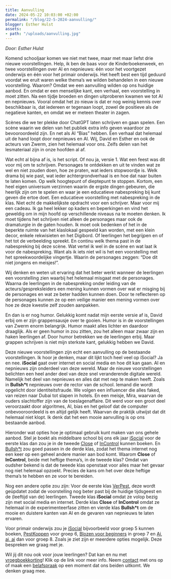 ```yaml
---
title: Aanvulling
date: 2024-05-22 10:03:00 +02:00
permalink: "/blog/22-5-2024-aanvulling/"
blogger: Esther Hulst
assets:
- path: "/uploads/aanvulling.jpg"
---
```


*Door: Esther Hulst*

Komend schooljaar komen we niet met twee, maar met maar liefst drie nieuwe voorstellingen. Help, ik ben de baas voor de Kinderboekenweek, en twee voorstellingen over AI en nepnieuws: één voor het voortgezet onderwijs en één voor het primair onderwijs. Het heeft best een tijd geduurd voordat we eruit waren welke thema’s we wilden behandelen in een nieuwe voorstelling. Waarom? Omdat we een aanvulling wilden op ons huidige aanbod. En omdat er een menselijke kant, een verhaal, een voorstelling in moet zitten. Na een tijdje broeden en dingen uitproberen kwamen we tot AI en nepnieuws. Vooral omdat het zo nieuw is dat er nog weinig kennis over beschikbaar is, dat iedereen er tegenaan loopt, zowel de positieve als de negatieve kanten, en omdat we er meteen theater in zagen.

Scènes die we ter plekke door ChatGPT laten schrijven en gaan spelen. Een scène waarin we delen van het publiek extra info geven waardoor ze bevooroordeeld zijn. En net als AI “Bias” hebben. Een verhaal dat helemaal uit de hand loopt door nepnieuws en AI. Wij, David en Esther en ook de acteurs van Zwerm, zien het helemaal voor ons. Zelfs delen van het lesmateriaal zijn in onze hoofden al af.

Wat echt al bijna af is, is het script. Of nou ja, versie 1. Wat een feest was dit voor mij om te schrijven. Personages te ontdekken en uit te vinden wat ze wel en niet zouden doen, hoe ze praten, wat ieders stopwoordje is. Welk drama bij wie past, wat ieder achtergrondverhaal is en hoe dat naar buiten te laten komen. Op welk hoogtepunt of dieptepunt te stoppen. Kortom, een heel eigen universum verzinnen waarin de ergste dingen gebeuren, die heerlijk zijn om te spelen en waar je een educatieve nabespreking bij kunt geven die ertoe doet. Een educatieve voorstelling met nabespreking in de klas. Niet echt de makkelijkste opdracht voor een schrijver. Maar voor mij een cadeau. Ik ga heel lekker op kaders en beperkingen en vind het geweldig om in mijn hoofd op verschillende niveaus na te moeten denken. Ik moet tijdens het schrijven niet alleen de personages maar ook de dramaturgie in de gaten houden. Ik moet ook bedenken of het in de beperkte ruimte van het klaslokaal gespeeld kan worden, met een klein decor, enkele rekwisieten en het Digibord. Of leerlingen het begrijpen en of het tot de verbeelding spreekt. En continu welk thema past in de nabespreking bij deze scène. Wat vertel ik wel in de scène en wat laat ik voor de nabespreking. Want als ik iets niet wil is het een voorstelling met het spreekwoordelijke vingertje. Waarin de personages zeggen: “Doe dit niet jongens en meisjes!”.

Wij denken en weten uit ervaring dat het beter werkt wanneer de leerlingen een voorstelling zien waarbij het helemaal misgaat met de personages. Waarna de leerlingen in de nabespreking onder leiding van de acteurs/gespreksleiders een mening kunnen vormen over wat er misging bij de personages en wat ze beter hadden kunnen doen. Door te reflecteren op de personages kunnen ze op een veilige manier een mening vormen over hoe ze deze kwestie zelf zouden aanpakken.

En dan is er nog humor. Gelukkig komt nadat mijn eerste versie af is, David erbij om er zijn grappensausje over te gooien. Humor is in de voorstellingen van Zwerm enorm belangrijk. Humor maakt alles lichter en daardoor draaglijk. Als er geen humor in zou zitten, zou het alleen maar zwaar zijn en haken leerlingen af. Door humor betrekken we de leerlingen erbij. Maar grappen schrijven is niet mijn sterkste kant, gelukkig hebben we David.

Deze nieuwe voorstellingen zijn echt een aanvulling op de bestaande voorstellingen. Ik hoor je denken, maar dit lijkt toch heel veel op iSocial? Ja en nee. **iSocial** gaat over internet en social media en hoe dit kan gaan. AI en nepnieuws zijn onderdeel van deze wereld. Maar de nieuwe voorstellingen belichten een heel ander deel van deze snel veranderende digitale wereld. Namelijk het deel van nepnieuws en alles dat met nep te maken heeft. Zoals in **Bullsh*t** nepnieuws over de rector van de school. Iemand die wordt opgelicht door identiteitsfraude. We volgen een influencer die alles faked, van reizen naar Dubai tot slapen in hotels. En een meisje, Mira, waarvan de ouders slachtoffer zijn van de toeslagenaffaire. Dit werd voor een groot deel veroorzaakt door algoritmes, AI, bias en het geloof dat de computer onbevooroordeeld is en altijd gelijk heeft. Waarvan de praktijk uitwijst dat dit helemaal niet klopt. Ik denk dat het een mooie aanvulling is op ons bestaande aanbod.

Hieronder wat opties hoe je optimaal gebruik kunt maken van ons gehele aanbod. Stel je boekt als middelbare school bij ons elk jaar [iSocial](https://www.opde1sterij.nl/theatergroep-zwerm/isocial-voortgezet-onderwijs/) voor de eerste klas dan zou je in de tweede [Close](https://www.opde1sterij.nl/theatergroep-zwerm/close/) of [InControl](https://www.opde1sterij.nl/theatergroep-zwerm/incontrol/) kunnen boeken. En [Bullsh*t](https://www.opde1sterij.nl/theatergroep-zwerm/bullsh-t/) zou goed passen in de derde klas, zodat het thema internet nog een keer op een geheel andere manier aan bod komt. Waarom **Close** of **InControl**, beide met heftige thema’s, in de tweede klas? Omdat van oudsher bekend is dat de tweede klas openstaat voor alles maar het gevaar nog niet helemaal opzoekt. Precies de kans om het over deze heftige thema’s te hebben en ze voor te bereiden.

Nog een andere optie zou zijn: Voor de eerste klas [VerPest](https://www.opde1sterij.nl/theatergroep-zwerm/verpest/), deze wordt geüpdatet zodat de voorstelling nog beter past bij de huidige tijdsgeest en de (leeftijd van de) leerlingen. Tweede klas **iSocial** omdat ze volop bezig zijn met social media en internet. Derde klas **Close** of **InControl** omdat ze helemaal in de experimenteerfase zitten en vierde klas **Bullsh*t** om de mooie en duistere kanten van AI en de gevaren van nepnieuws te laten ervaren.

Voor primair onderwijs zou je [iSocial](https://www.opde1sterij.nl/theatergroep-zwerm/isocial-basisonderwijs/) bijvoorbeeld voor groep 5 kunnen boeken, [PestKoppen](https://www.opde1sterij.nl/theatergroep-zwerm/pestkoppen/) voor groep 6, [Blozen voor beginners](https://www.opde1sterij.nl/theatergroep-zwerm/blozen-voor-beginners/) in groep 7 en [Ai, ai, ai](https://www.opde1sterij.nl/theatergroep-zwerm/ai-ai-ai/) dan voor groep 8. Zoals je ziet zijn er meerdere opties mogelijk. Deze bespreken we graag met je.

Wil jij dit nou ook voor jouw leerlingen? Dat kan en nu met [vroegboekkorting](https://www.opde1sterij.nl/opde1sterij/vroegboekkorting/)! Klik op de link voor meer info. Neem [contact](https://www.opde1sterij.nl/contact/) met ons op of maak een [belafspraak](https://calendly.com/opde1sterij/een-telefoontje-i-v-m-de-vroegboekkorting) op een moment dat ons beiden uitkomt. We denken graag mee.